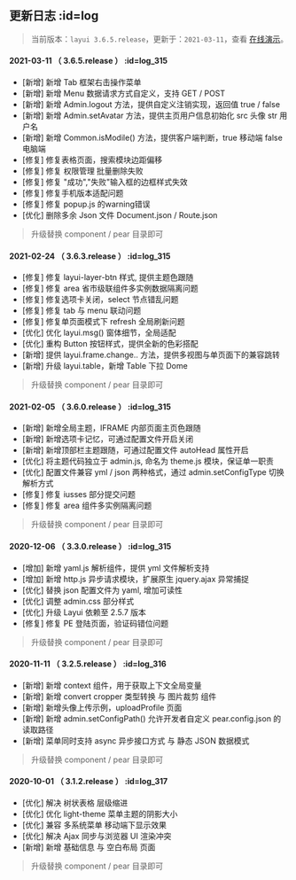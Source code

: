 ## 更新日志   :id=log

> 当前版本：`layui 3.6.5.release`，更新于：`2021-03-11`，查看 [在线演示](http://layui.pearadmin.com)。

#### 2021-03-11 （ 3.6.5.release ）   :id=log_315

- [新增] 新增 Tab 框架右击操作菜单
- [新增] 新增 Menu 数据请求方式自定义，支持 GET / POST
- [新增] 新增 Admin.logout 方法，提供自定义注销实现，返回值 true / false
- [新增] 新增 Admin.setAvatar 方法，提供主页用户信息初始化 src 头像 str 用户名
- [新增] 新增 Common.isModile() 方法，提供客户端判断，true 移动端 false 电脑端
- [修复] 修复表格页面，搜索模块边距偏移
- [修复] 修复 权限管理 批量删除失败
- [修复] 修复 "成功","失败"输入框的边框样式失效
- [修复] 修复手机版本适配问题
- [修复] 修复 popup.js 的warning错误
- [优化] 删除多余 Json 文件 Document.json / Route.json

> 升级替换 component / pear 目录即可

#### 2021-02-24 （ 3.6.3.release ）   :id=log_315

- [修复] 修复 layui-layer-btn 样式, 提供主题色跟随
- [修复] 修复 area 省市级联组件多实例数据隔离问题
- [修复] 修复选项卡关闭，select 节点错乱问题
- [修复] 修复 tab 与 menu 联动问题
- [修复] 修复单页面模式下 refresh 全局刷新问题
- [优化] 优化 layui.msg() 窗体细节，全局适配
- [优化] 重构 Button 按钮样式，提供全新的色彩搭配
- [新增] 提供 layui.frame.change.. 方法，提供多视图与单页面下的兼容跳转
- [新增] 升级 layui.table，新增 Table 下拉 Dome

> 升级替换 component / pear 目录即可

#### 2021-02-05 （ 3.6.0.release ）   :id=log_315

- [新增] 新增全局主题，IFRAME 内部页面主页色跟随
- [新增] 新增选项卡记忆，可通过配置文件开启关闭
- [新增] 新增顶部栏主题跟随，可通过配置文件 autoHead 属性开启
- [优化] 将主题代码独立于 admin.js, 命名为 theme.js 模块，保证单一职责
- [优化] 配置文件兼容 yml / json 两种格式，通过 admin.setConfigType 切换解析方式
- [修复] 修复 iusses 部分提交问题
- [修复] 修复 area 组件多实例隔离问题

> 升级替换 component / pear 目录即可

#### 2020-12-06 （ 3.3.0.release ）   :id=log_315

- [增加] 新增 yaml.js 解析组件，提供 yml 文件解析支持
- [增加] 新增 http.js 异步请求模块，扩展原生 jquery.ajax 异常捕捉
- [优化] 替换 json 配置文件为 yaml, 增加可读性
- [优化] 调整 admin.css 部分样式
- [优化] 升级 Layui 依赖至 2.5.7 版本
- [修复] 修复 PE 登陆页面，验证码错位问题

> 升级替换 component / pear 目录即可

#### 2020-11-11 （ 3.2.5.release ）   :id=log_316

- [新增] 新增 context 组件，用于获取上下文全局变量
- [新增] 新增 convert cropper 类型转换 与 图片裁剪 组件
- [新增] 新增头像上传示例，uploadProfile 页面
- [新增] 新增 admin.setConfigPath() 允许开发者自定义 pear.config.json 的读取路径
- [新增] 菜单同时支持 async 异步接口方式 与 静态 JSON 数据模式

> 升级替换 component / pear 目录即可

#### 2020-10-01 （ 3.1.2.release ）   :id=log_317

- [优化] 解决 树状表格 层级缩进
- [优化] 优化 light-theme 菜单主题的阴影大小
- [优化] 兼容 多系统菜单 移动端下显示效果
- [优化]  解决 Ajax 同步与浏览器 UI 渲染冲突
- [新增] 新增 基础信息 与 空白布局 页面

> 升级替换 component / pear 目录即可
